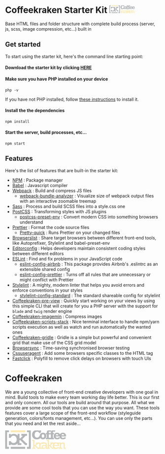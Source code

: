 # Coffeekraken Starter Kit <img src=".resources/coffeekraken-logo.jpg" height="25px" />

Base HTML files and folder structure with complete build process (server, js, scss, image compression, etc...) built in

## Get started

To start using the starter kit, here's the command line starting point:

#### Download the starter kit by clicking [HERE](https://minhaskamal.github.io/DownGit/#/home?url=https://github.com/Coffeekraken/coffeekraken/tree/master/layout/starter-kit)

#### Make sure you have PHP installed on your device

```
php -v
```

If you have not PHP installed, follow [these instructions](https://www.php.net/manual/en/install.php) to install it.

#### Install the the dependencies

```
npm install
```

#### Start the server, build processes, etc...

```
npm start
```

## Features

Here's the list of features that are built-in the starter kit:

- [NPM](https://www.npmjs.com/) : Package manager
- [Babel](https://babeljs.io/) : Javascript compiler
- [Webpack](https://www.npmjs.com/package/webpack) : Build and compress JS files
  - [webpack-bundle-analyzer](https://www.npmjs.com/package/webpack-bundle-analyzer) : Visualize size of webpack output files with an interactive zoomable treemap
- [Sass](https://www.npmjs.com/package/sass) : Process and build SCSS files into a style.css one
- [PostCSS](https://github.com/postcss/postcss-cli) : Transforming styles with JS plugins
  - [postcss-preset-env](https://github.com/csstools/postcss-preset-env) : Convert modern CSS into something browsers understand
- [Prettier](https://prettier.io/) : Format the code source files
  - [Pretty-quick](https://www.npmjs.com/package/pretty-quick) : Runs Prettier on your changed files
- [Browserslist](https://github.com/browserslist/browserslist) : Share target browsers between different front-end tools, like Autoprefixer, Stylelint and babel-preset-env
- [Editorconfig](https://editorconfig.org/) : Helps developers maintain consistent coding styles between different editors
- [ESLint](https://eslint.org/) : Find and fix problems in your JavaScript code
  - [eslint-config-airbnb](https://www.npmjs.com/package/eslint-config-airbnb) : This package provides Airbnb's .eslintrc as an extensible shared config
  - [eslint-config-prettier](https://github.com/prettier/eslint-config-prettier) : Turns off all rules that are unnecessary or might conflict with Prettier
- [Stylelint](https://www.npmjs.com/package/stylelint) : A mighty, modern linter that helps you avoid errors and enforce conventions in your styles
  - [stylelint-config-standard](https://www.npmjs.com/package/stylelint-config-standard?activeTab=dependents) : The standard shareable config for stylelint
- [Coffeekraken-pre-view](https://www.npmjs.com/package/@coffeekraken/pre-view) : Quickly start working on your views by using this simple CLI that will create for you a PHP server with the support for `blade` and `twig` render engine
- [Coffeekraken-imagemin](https://www.npmjs.com/package/@coffeekraken/imagemin) : Compress images
- [Coffeekraken-scripts-stack](https://www.npmjs.com/package/@coffeekraken/scripts-stack) : Nice terminal interface to handle npm/yarn scripts execution as well as watch and run automatically the wanted ones
- [Coffeekraken-gridle](https://www.npmjs.com/package/@coffeekraken/gridle) : Gridle is a simple but powerful and convenient grid that make use of the CSS grid model
- [Browsersync](https://www.browsersync.io/#install) : Time-saving synchronised browser testing
- [Cssuseragent](http://cssuseragent.org/) : Add some browsers specific classes to the HTML tag
- [Fastclick](https://github.com/ftlabs/fastclick) : Polyfill to remove click delays on browsers with touch UIs

<a name="readme-coffeekraken"></a>

# Coffeekraken

We are a young collective of front-end creative developers with one goal in mind. Build tools to make every team working day life better. This is our first and only concern. All our tools are build around that purpose.
All what we provide are some cool tools that you can use the way you want. These tools features cover a large scope of the front-end workflow (styleguide generation, colors/fonts management, etc...). You can use only the parts that you need and let the rest aside...

[![Coffeekraken](.resources/coffeekraken-logo.jpg)](https://coffeekraken.io)
